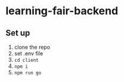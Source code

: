 # learning-fair-backend

## Set up

1. clone the repo
2. set .env file
3. `cd client`
4. `npm i`
5. `npm run go`
